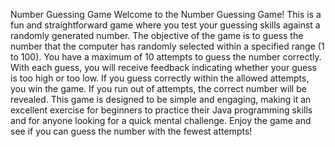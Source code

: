 Number Guessing Game
Welcome to the Number Guessing Game! This is a fun and straightforward game where you test your guessing skills against a randomly generated number. The objective of the game is to guess the number that the computer has randomly selected within a specified range (1 to 100). You have a maximum of 10 attempts to guess the number correctly. With each guess, you will receive feedback indicating whether your guess is too high or too low. If you guess correctly within the allowed attempts, you win the game. If you run out of attempts, the correct number will be revealed. This game is designed to be simple and engaging, making it an excellent exercise for beginners to practice their Java programming skills and for anyone looking for a quick mental challenge. Enjoy the game and see if you can guess the number with the fewest attempts!
